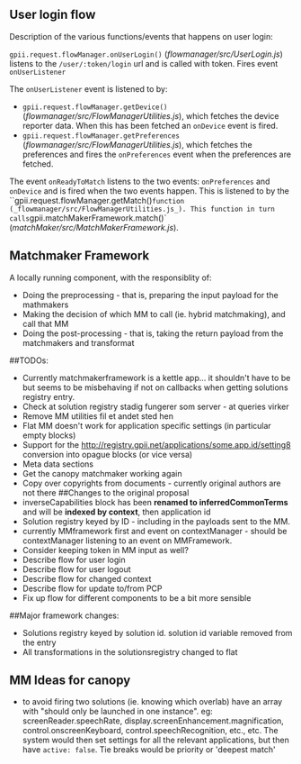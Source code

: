## User login flow

Description of the various functions/events that happens on user login:

`gpii.request.flowManager.onUserLogin()` (_flowmanager/src/UserLogin.js_) listens to the `/user/:token/login` url and is called with token. Fires event `onUserListener`

The `onUserListener` event is listened to by:
* `gpii.request.flowManager.getDevice()` (_flowmanager/src/FlowManagerUtilities.js_), which fetches the device reporter data. When this has been fetched an `onDevice` event is fired.
* `gpii.request.flowManager.getPreferences` (_flowmanager/src/FlowManagerUtilities.js_), which fetches the preferences and fires the `onPreferences` event when the preferences are fetched.

The event `onReadyToMatch` listens to the two events: `onPreferences` and `onDevice` and is fired when the two events happen. This is listened to by the ``gpii.request.flowManager.getMatch()` function (_flowmanager/src/FlowManagerUtilities.js_). This function in turn calls `gpii.matchMakerFramework.match()` (_matchMaker/src/MatchMakerFramework.js_).





## Matchmaker Framework

A locally running component, with the responsiblity of:
* Doing the preprocessing - that is, preparing the input payload for the mathmakers
* Making the decision of which MM to call (ie. hybrid matchmaking), and call that MM
* Doing the post-processing - that is, taking the return payload from the matchmakers and transformat



##TODOs:
* Currently matchmakerframework is a kettle app... it shouldn't have to be but seems to be misbehaving if not on callbacks when getting solutions  registry entry.
* Check at solution registry stadig fungerer som server - at queries virker
* Remove MM utilities fil et andet sted hen
* Flat MM doesn't work for application specific settings (in particular empty blocks)
* Support for the http://registry.gpii.net/applications/some.app.id/setting8 conversion into opague blocks (or vice versa)
* Meta data sections
* Get the canopy matchmaker working again
* Copy over copyrights from documents - currently original authors are not there
##Changes to the original proposal
* inverseCapabilities block has been **renamed to inferredCommonTerms** and will be **indexed by context**, then application id
* Solution registry keyed by ID - including in the payloads sent to the MM.
* currently MMframework first and event on contextManager - should be contextManager listening to an event on MMFramework.
* Consider keeping token in MM input as well?
* Describe flow for user login
* Describe flow for user logout
* Describe flow for changed context
* Describe flow for update to/from PCP
* Fix up flow for different components to be a bit more sensible

##Major framework changes:
* Solutions registry keyed by solution id. solution id variable removed from the entry
* All transformations in the solutionsregistry changed to flat

## MM Ideas for canopy
* to avoid firing two solutions (ie. knowing which overlab) have an array with "should only be launched in one instance". eg: screenReader.speechRate, display.screenEnhancement.magnification, control.onscreenKeyboard, control.speechRecognition, etc., etc. The system would then set settings for all the relevant applications, but then have `active: false`. Tie breaks would be priority or 'deepest match'

